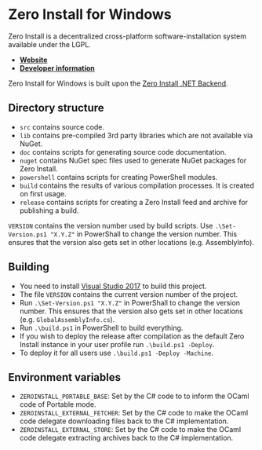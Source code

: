 Zero Install for Windows
========================

Zero Install is a decentralized cross-platform software-installation system available under the LGPL.

- **[Website](http://0install.de/)**
- **[Developer information](http://0install.de/dev/)**

Zero Install for Windows is built upon the [Zero Install .NET Backend](https://github.com/0install/dotnet-backend).

Directory structure
-------------------
- `src` contains source code.
- `lib` contains pre-compiled 3rd party libraries which are not available via NuGet.
- `doc` contains scripts for generating source code documentation.
- `nuget` contains NuGet spec files used to generate NuGet packages for Zero Install.
- `powershell` contains scripts for creating PowerShell modules.
- `build` contains the results of various compilation processes. It is created on first usage.
- `release` contains scripts for creating a Zero Install feed and archive for publishing a build.

`VERSION` contains the version number used by build scripts.
Use `.\Set-Version.ps1 "X.Y.Z"` in PowerShall to change the version number. This ensures that the version also gets set in other locations (e.g. AssemblyInfo).

Building
--------
- You need to install [Visual Studio 2017](https://www.visualstudio.com/downloads/) to build this project.
- The file `VERSION` contains the current version number of the project.
- Run `.\Set-Version.ps1 "X.Y.Z"` in PowerShall to change the version number. This ensures that the version also gets set in other locations (e.g. `GlobalAssemblyInfo.cs`).
- Run `.\build.ps1` in PowerShell to build everything.
- If you wish to deploy the release after compilation as the default Zero Install instance in your user profile run `.\build.ps1 -Deploy`.
- To deploy it for all users use `.\build.ps1 -Deploy -Machine`.

Environment variables
---------------------
- `ZEROINSTALL_PORTABLE_BASE`: Set by the C# code to to inform the OCaml code of Portable mode.
- `ZEROINSTALL_EXTERNAL_FETCHER`: Set by the C# code to make the OCaml code delegate downloading files back to the C# implementation.
- `ZEROINSTALL_EXTERNAL_STORE`: Set by the C# code to make the OCaml code delegate extracting archives back to the C# implementation.
